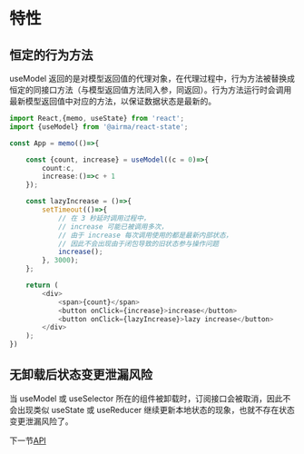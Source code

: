 # 特性

## 恒定的行为方法

useModel 返回的是对模型返回值的代理对象，在代理过程中，行为方法被替换成恒定的同接口方法（与模型返回值方法同入参，同返回）。行为方法运行时会调用最新模型返回值中对应的方法，以保证数据状态是最新的。

```ts
import React,{memo, useState} from 'react';
import {useModel} from '@airma/react-state';

const App = memo(()=>{

    const {count, increase} = useModel((c = 0)=>{
        count:c,
        increase:()=>c + 1
    });

    const lazyIncrease = ()=>{
        setTimeout(()=>{
            // 在 3 秒延时调用过程中，
            // increase 可能已被调用多次，
            // 由于 increase 每次调用使用的都是最新内部状态，
            // 因此不会出现由于闭包导致的旧状态参与操作问题
            increase();
        }, 3000);
    };

    return (
        <div>
            <span>{count}</span>
            <button onClick={increase}>increase</button>
            <button onClick={lazyIncrease}>lazy increase</button>
        </div>
    );
})
```

## 无卸载后状态变更泄漏风险

当 useModel 或 useSelector 所在的组件被卸载时，订阅接口会被取消，因此不会出现类似 useState 或 useReducer 继续更新本地状态的现象，也就不存在状态变更泄漏风险了。

下一节[API](/zh/react-state/api)